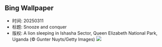 ## Bing Wallpaper
- 时间: 20250311
- 标题: Snooze and conquer
- 版权: A lion sleeping in Ishasha Sector, Queen Elizabeth National Park, Uganda (© Gunter Nuyts/Getty Images)
![](https://cn.bing.com/th?id=OHR.NappingLion_EN-US8441298325_UHD.jpg&rf=LaDigue_UHD.jpg&pid=hp&w=3840&h=2160&rs=1&c=4)
